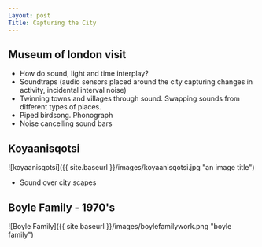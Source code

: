 ```yaml
---
Layout: post
Title: Capturing the City
---
```


## Museum of london visit

* How do sound, light and time interplay? 
* Soundtraps (audio sensors placed around the city capturing changes in activity, incidental interval noise)
* Twinning towns and villages through sound. Swapping sounds from different types of places. 
* Piped birdsong. Phonograph
* Noise cancelling sound bars

## Koyaanisqotsi
![koyaanisqotsi]({{ site.baseurl }}/images/koyaanisqotsi.jpg "an image title")

* Sound over city scapes

## Boyle Family - 1970's
![Boyle Family]({{ site.baseurl }}/images/boylefamilywork.png "boyle family")
